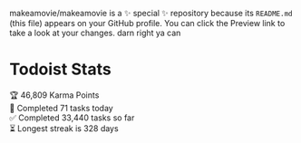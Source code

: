 makeamovie/makeamovie is a ✨ special ✨ repository because its `README.md` (this file) appears on your GitHub profile.
You can click the Preview link to take a look at your changes. darn right ya can

# Todoist Stats

<!-- TODO-IST:START -->
🏆  46,809 Karma Points           
🌸  Completed 71 tasks today           
✅  Completed 33,440 tasks so far           
⏳  Longest streak is 328 days
<!-- TODO-IST:END -->